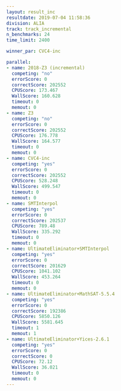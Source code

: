 ```yaml
---
layout: result_inc
resultdate: 2019-07-04 11:58:36
division: ALIA
track: track_incremental
n_benchmarks: 24
time_limit: 2400

winner_par: CVC4-inc

parallel:
- name: 2018-Z3 (incremental)
  competing: "no"
  errorScore: 0
  correctScore: 202552
  CPUScore: 173.467
  WallScore: 160.628
  timeout: 0
  memout: 0
- name: Z3
  competing: "no"
  errorScore: 0
  correctScore: 202552
  CPUScore: 176.778
  WallScore: 164.577
  timeout: 0
  memout: 0
- name: CVC4-inc
  competing: "yes"
  errorScore: 0
  correctScore: 202552
  CPUScore: 528.248
  WallScore: 499.547
  timeout: 0
  memout: 0
- name: SMTInterpol
  competing: "yes"
  errorScore: 0
  correctScore: 202537
  CPUScore: 789.48
  WallScore: 335.292
  timeout: 0
  memout: 0
- name: UltimateEliminator+SMTInterpol
  competing: "yes"
  errorScore: 0
  correctScore: 201629
  CPUScore: 1041.102
  WallScore: 453.264
  timeout: 0
  memout: 0
- name: UltimateEliminator+MathSAT-5.5.4
  competing: "yes"
  errorScore: 0
  correctScore: 192386
  CPUScore: 5850.126
  WallScore: 5581.645
  timeout: 1
  memout: 1
- name: UltimateEliminator+Yices-2.6.1
  competing: "yes"
  errorScore: 0
  correctScore: 0
  CPUScore: 72.12
  WallScore: 36.021
  timeout: 0
  memout: 0
---
```

